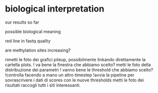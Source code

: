 # biological interpretation

our results so far

possible biological meaning



red line in fastq quality

are methylation sites increasing?

rimetti le foto dei grafici pileup, possibilmente linkando direttamente la cartella plots.
! va bene la finestra che abbiamo scelto?
metti le foto della distribuzione dei parametri
! vanno bene le threshold che abbiamo scelto?
!controlla facendo a mano un altro timestep
!avvia la pipeline per sovrascrivere i dati di scores con le nuove thresholds
metti le foto dei risultati
raccogli tutti i siti interessanti.

